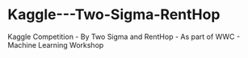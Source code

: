 # Kaggle---Two-Sigma-RentHop
Kaggle Competition - By Two Sigma and RentHop - As part of WWC - Machine Learning Workshop
